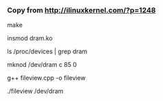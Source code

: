 ### Copy from http://ilinuxkernel.com/?p=1248

make

insmod dram.ko

ls /proc/devices | grep dram

mknod /dev/dram c 85 0

g++ fileview.cpp -o fileview

./fileview /dev/dram

